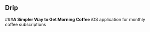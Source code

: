 ## Drip
###__A Simpler Way to Get Morning Coffee__
iOS application for monthly coffee subscriptions
